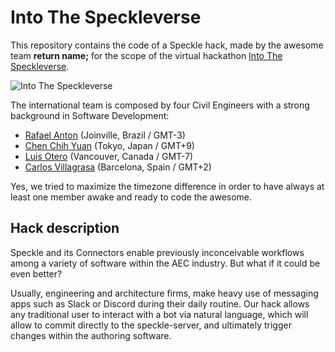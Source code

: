 # Into The Speckleverse
This repository contains the code of a Speckle hack, made by the awesome team **return name;** 
for the scope of the virtual hackathon
[Into The Speckleverse](https://speckle.systems/blog/into-the-speckleverse/).

![Into The Speckleverse](https://speckle.systems/content/images/size/w2000/2022/03/preview.png)

The international team is composed by four Civil Engineers with a strong background in Software Development:
- [Rafael Anton](https://github.com/antonrafael) (Joinville, Brazil / GMT-3)
- [Chen Chih Yuan](https://github.com/ChenChihYuan) (Tokyo, Japan / GMT+9)
- [Luis Otero](https://github.com/alonsooteroseminario) (Vancouver, Canada / GMT-7)
- [Carlos Villagrasa](https://github.com/cvillagrasa) (Barcelona, Spain / GMT+2)

Yes, we tried to maximize the timezone difference in order to have always at least one member awake and 
ready to code the awesome. 

## Hack description
Speckle and its Connectors enable previously inconceivable workflows among a variety of software 
within the AEC industry. But what if it could be even better?

Usually, engineering and architecture firms, make heavy use of messaging apps such as Slack or 
Discord during their daily routine. Our hack allows any traditional user to interact with a bot 
via natural language, which will allow to commit directly to the speckle-server, and ultimately 
trigger changes within the authoring software.
